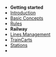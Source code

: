 - **Getting started**
- [Introduction](/)
- [Basic Concepts](concepts.md)
- [Rules](rules.md)
- **Railway**
- [Lines Management](lines.md)
- [TrainCarts]()
- [Stations]()
- 